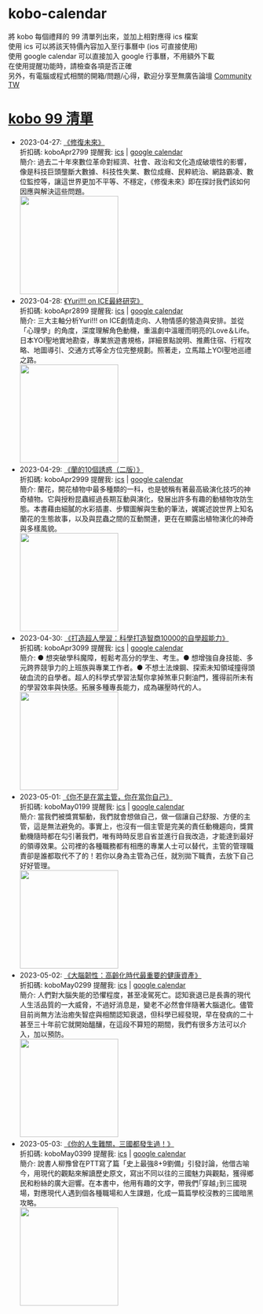 # kobo-calendar
將 kobo 每個禮拜的 99 清單列出來，並加上相對應得 ics 檔案  
使用 ics 可以將該天特價內容加入至行事曆中 (ios 可直接使用)  
使用 google calendar 可以直接加入 google 行事曆，不用額外下載  
在使用提醒功能時，請檢查各項是否正確  
另外，有電腦或程式相關的開箱/問題/心得，歡迎分享至無廣告論壇 [Community TW](https://community.tw)

# [kobo 99 清單](https://www.kobo.com/zh/blog/weekly-dd99-2023-w18)
- 2023-04-27: [《修復未來》](https://www.kobo.com/tw/zh/ebook/fAiqlD0ZAD6tA1L8kXtcEQ?utm_source=twblog&utm_medium=list&utm_campaign=dd99_20230427)  
  折扣碼: koboApr2799 提醒我: [ics](ics/kobo-calendar-2023-04-27.ics) | [google calendar](https://www.google.com/calendar/render?action=TEMPLATE&text=KOBO99+%E3%80%8A%E4%BF%AE%E5%BE%A9%E6%9C%AA%E4%BE%86%E3%80%8B&details=%E9%80%A3%E7%B5%90%3A+https%3A%2F%2Fwww.kobo.com%2Ftw%2Fzh%2Febook%2FfAiqlD0ZAD6tA1L8kXtcEQ%3Futm_source%3Dtwblog%26utm_medium%3Dlist%26utm_campaign%3Ddd99_20230427+%E5%84%AA%E6%83%A0%E7%A2%BC%3A+koboApr2799&dates=20230427T000000%2F20230427T235900&ctz=Asia/Taipei)  
  簡介: 過去二十年來數位革命對經濟、社會、政治和文化造成破壞性的影響，像是科技巨頭壟斷大數據、科技性失業、數位成癮、民粹統治、網路霸凌、數位監控等，讓這世界更加不平等、不穩定，《修復未來》即在探討我們該如何因應與解決這些問題。  
  <img width="200" src="https://news.objects.frb.io/transforms/bookcoversfb/821916/修復未來_9b7caa11f5ab43e798472d7a3a255437.jpg">
- 2023-04-28: [《Yuri!!! on ICE最終研究》](https://www.kobo.com/tw/zh/ebook/yuri-on-ice?utm_source=twblog&utm_medium=list&utm_campaign=dd99_20230428)  
  折扣碼: koboApr2899 提醒我: [ics](ics/kobo-calendar-2023-04-28.ics) | [google calendar](https://www.google.com/calendar/render?action=TEMPLATE&text=KOBO99+%E3%80%8AYuri%21%21%21+on+ICE%E6%9C%80%E7%B5%82%E7%A0%94%E7%A9%B6%E3%80%8B&details=%E9%80%A3%E7%B5%90%3A+https%3A%2F%2Fwww.kobo.com%2Ftw%2Fzh%2Febook%2Fyuri-on-ice%3Futm_source%3Dtwblog%26utm_medium%3Dlist%26utm_campaign%3Ddd99_20230428+%E5%84%AA%E6%83%A0%E7%A2%BC%3A+koboApr2899&dates=20230428T000000%2F20230428T235900&ctz=Asia/Taipei)  
  簡介: 三大主軸分析Yuri!!! on ICE劇情走向、人物情感的營造與安排。並從「心理學」的角度，深度理解角色動機，重溫劇中溫暖而明亮的Love＆Life。日本YOI聖地實地勘查，專業旅遊書規格，詳細景點說明、推薦住宿、行程攻略、地圖導引、交通方式等全方位完整規劃。照著走，立馬踏上YOI聖地巡禮之路。  
  <img width="200" src="https://news.objects.frb.io/transforms/bookcoversfb/822082/Yuri-on-ICE最終研究_9b7caa11f5ab43e798472d7a3a255437.jpg">
- 2023-04-29: [《蘭的10個誘惑（二版）》](https://www.kobo.com/tw/zh/ebook/e0ekTx-vEDWkvcmI92CYPQ?utm_source=twblog&utm_medium=list&utm_campaign=dd99_20230429)  
  折扣碼: koboApr2999 提醒我: [ics](ics/kobo-calendar-2023-04-29.ics) | [google calendar](https://www.google.com/calendar/render?action=TEMPLATE&text=KOBO99+%E3%80%8A%E8%98%AD%E7%9A%8410%E5%80%8B%E8%AA%98%E6%83%91%EF%BC%88%E4%BA%8C%E7%89%88%EF%BC%89%E3%80%8B&details=%E9%80%A3%E7%B5%90%3A+https%3A%2F%2Fwww.kobo.com%2Ftw%2Fzh%2Febook%2Fe0ekTx-vEDWkvcmI92CYPQ%3Futm_source%3Dtwblog%26utm_medium%3Dlist%26utm_campaign%3Ddd99_20230429+%E5%84%AA%E6%83%A0%E7%A2%BC%3A+koboApr2999&dates=20230429T000000%2F20230429T235900&ctz=Asia/Taipei)  
  簡介: 蘭花，開花植物中最多種類的一科，也是號稱有著最高級演化技巧的神奇植物。它與授粉昆蟲經過長期互動與演化，發展出許多有趣的動植物攻防生態。本書藉由細膩的水彩插畫、步驟圖解與生動的筆法，娓娓述說世界上知名蘭花的生態故事，以及與昆蟲之間的互動關連，更在在顯露出植物演化的神奇與多樣風貌。  
  <img width="200" src="https://news.objects.frb.io/transforms/bookcoversfb/822203/蘭的10個誘惑（二版）_9b7caa11f5ab43e798472d7a3a255437.jpg">
- 2023-04-30: [《打造超人學習：科學打造智商10000的自學超能力》](https://www.kobo.com/tw/zh/ebook/u6hZUpbtiDykHeES1URw-w?utm_source=twblog&utm_medium=list&utm_campaign=dd99_20230430)  
  折扣碼: koboApr3099 提醒我: [ics](ics/kobo-calendar-2023-04-30.ics) | [google calendar](https://www.google.com/calendar/render?action=TEMPLATE&text=KOBO99+%E3%80%8A%E6%89%93%E9%80%A0%E8%B6%85%E4%BA%BA%E5%AD%B8%E7%BF%92%EF%BC%9A%E7%A7%91%E5%AD%B8%E6%89%93%E9%80%A0%E6%99%BA%E5%95%8610000%E7%9A%84%E8%87%AA%E5%AD%B8%E8%B6%85%E8%83%BD%E5%8A%9B%E3%80%8B&details=%E9%80%A3%E7%B5%90%3A+https%3A%2F%2Fwww.kobo.com%2Ftw%2Fzh%2Febook%2Fu6hZUpbtiDykHeES1URw-w%3Futm_source%3Dtwblog%26utm_medium%3Dlist%26utm_campaign%3Ddd99_20230430+%E5%84%AA%E6%83%A0%E7%A2%BC%3A+koboApr3099&dates=20230430T000000%2F20230430T235900&ctz=Asia/Taipei)  
  簡介: ● 想突破學科魔障，輕鬆考高分的學生、考生。● 想增強自身技能、多元跨界競爭力的上班族與專業工作者。● 不想土法煉鋼、探索未知領域撞得頭破血流的自學者。超人的科學式學習法幫你拿掉煞車只剩油門，獲得前所未有的學習效率與快感。拓展多種專長能力，成為碾壓時代的人。  
  <img width="200" src="https://news.objects.frb.io/transforms/bookcoversfb/822264/打造超人學習：科學打造智商10000的自學超能力_9b7caa11f5ab43e798472d7a3a255437.jpg">
- 2023-05-01: [《你不是在當主管，你在當你自己》](https://www.kobo.com/tw/zh/ebook/Aqu6W_jovzmdok0o1-GUog?utm_source=twblog&utm_medium=list&utm_campaign=dd99_20230501)  
  折扣碼: koboMay0199 提醒我: [ics](ics/kobo-calendar-2023-05-01.ics) | [google calendar](https://www.google.com/calendar/render?action=TEMPLATE&text=KOBO99+%E3%80%8A%E4%BD%A0%E4%B8%8D%E6%98%AF%E5%9C%A8%E7%95%B6%E4%B8%BB%E7%AE%A1%EF%BC%8C%E4%BD%A0%E5%9C%A8%E7%95%B6%E4%BD%A0%E8%87%AA%E5%B7%B1%E3%80%8B&details=%E9%80%A3%E7%B5%90%3A+https%3A%2F%2Fwww.kobo.com%2Ftw%2Fzh%2Febook%2FAqu6W_jovzmdok0o1-GUog%3Futm_source%3Dtwblog%26utm_medium%3Dlist%26utm_campaign%3Ddd99_20230501+%E5%84%AA%E6%83%A0%E7%A2%BC%3A+koboMay0199&dates=20230501T000000%2F20230501T235900&ctz=Asia/Taipei)  
  簡介: 當我們被獎賞驅動，我們就會想做自己，做一個讓自己舒服、方便的主管，這是無法避免的。事實上，也沒有一個主管是完美的責任動機趨向，獎賞動機隨時都在勾引著我們，唯有時時反思自省並進行自我改造，才能達到最好的領導效果。公司裡的各種職務都有相應的專業人士可以替代，主管的管理職責卻是誰都取代不了的！若你以身為主管為己任，就別拋下職責，去放下自己好好管理。  
  <img width="200" src="https://news.objects.frb.io/transforms/bookcoversfb/822265/你不是在當主管，你在當你自己_9b7caa11f5ab43e798472d7a3a255437.jpg">
- 2023-05-02: [《大腦韌性：高齡化時代最重要的健康資產》](https://www.kobo.com/tw/zh/ebook/NgHtfglFTTmDuzEWjB35qg?utm_source=twblog&utm_medium=list&utm_campaign=dd99_20230502)  
  折扣碼: koboMay0299 提醒我: [ics](ics/kobo-calendar-2023-05-02.ics) | [google calendar](https://www.google.com/calendar/render?action=TEMPLATE&text=KOBO99+%E3%80%8A%E5%A4%A7%E8%85%A6%E9%9F%8C%E6%80%A7%EF%BC%9A%E9%AB%98%E9%BD%A1%E5%8C%96%E6%99%82%E4%BB%A3%E6%9C%80%E9%87%8D%E8%A6%81%E7%9A%84%E5%81%A5%E5%BA%B7%E8%B3%87%E7%94%A2%E3%80%8B&details=%E9%80%A3%E7%B5%90%3A+https%3A%2F%2Fwww.kobo.com%2Ftw%2Fzh%2Febook%2FNgHtfglFTTmDuzEWjB35qg%3Futm_source%3Dtwblog%26utm_medium%3Dlist%26utm_campaign%3Ddd99_20230502+%E5%84%AA%E6%83%A0%E7%A2%BC%3A+koboMay0299&dates=20230502T000000%2F20230502T235900&ctz=Asia/Taipei)  
  簡介: 人們對大腦失能的恐懼程度，甚至凌駕死亡。認知衰退已是長壽的現代人生活品質的一大威脅，不過好消息是，變老不必然會伴隨著大腦退化。儘管目前尚無方法治癒失智症與相關認知衰退，但科學已經發現，早在發病的二十甚至三十年前它就開始醞釀，在這段不算短的期間，我們有很多方法可以介入，加以預防。  
  <img width="200" src="https://news.objects.frb.io/transforms/bookcoversfb/822266/大腦韌性：高齡化時代最重要的健康資產_9b7caa11f5ab43e798472d7a3a255437.jpg">
- 2023-05-03: [《你的人生難關，三國都發生過！》](https://www.kobo.com/tw/zh/ebook/r5_Ci90sWjyNLenU9tLNEw?utm_source=twblog&utm_medium=list&utm_campaign=dd99_20230503)  
  折扣碼: koboMay0399 提醒我: [ics](ics/kobo-calendar-2023-05-03.ics) | [google calendar](https://www.google.com/calendar/render?action=TEMPLATE&text=KOBO99+%E3%80%8A%E4%BD%A0%E7%9A%84%E4%BA%BA%E7%94%9F%E9%9B%A3%E9%97%9C%EF%BC%8C%E4%B8%89%E5%9C%8B%E9%83%BD%E7%99%BC%E7%94%9F%E9%81%8E%EF%BC%81%E3%80%8B&details=%E9%80%A3%E7%B5%90%3A+https%3A%2F%2Fwww.kobo.com%2Ftw%2Fzh%2Febook%2Fr5_Ci90sWjyNLenU9tLNEw%3Futm_source%3Dtwblog%26utm_medium%3Dlist%26utm_campaign%3Ddd99_20230503+%E5%84%AA%E6%83%A0%E7%A2%BC%3A+koboMay0399&dates=20230503T000000%2F20230503T235900&ctz=Asia/Taipei)  
  簡介: 說書人柳豫曾在PTT寫了篇「史上最強8+9劉備」引發討論，他借古喻今，用現代的觀點來解讀歷史原文，寫出不同以往的三國魅力與觀點，獲得鄉民和粉絲的廣大迴響。在本書中，他用有趣的文字，帶我們｢穿越｣到三國現場，對應現代人遇到個各種職場和人生課題，化成一篇篇學校沒教的三國暗黑攻略。  
  <img width="200" src="https://news.objects.frb.io/transforms/bookcoversfb/822267/你的人生難關，三國都發生過！_9b7caa11f5ab43e798472d7a3a255437.jpg">
